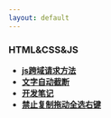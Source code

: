 ```yaml
---
layout: default
---
```



### HTML&CSS&JS
  * **[js跨域请求方法](./detail/js跨域请求方法.html)**
  * **[文字自动截断](./detail/文字自动截断.html)**
  * **[开发笔记](./detail/开发笔记.html)**
  * **[禁止复制拖动全选右键](./detail/禁止复制拖动.html)**


